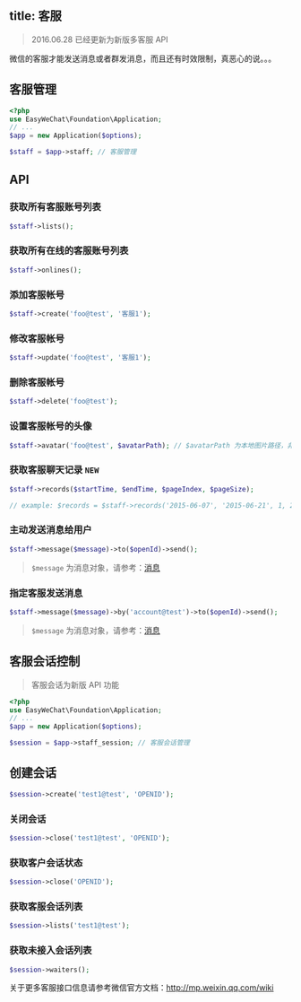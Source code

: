 title: 客服
---

> 2016.06.28 已经更新为新版多客服 API

微信的客服才能发送消息或者群发消息，而且还有时效限制，真恶心的说。。。

## 客服管理

```php
<?php
use EasyWeChat\Foundation\Application;
// ...
$app = new Application($options);

$staff = $app->staff; // 客服管理
```

## API

### 获取所有客服账号列表

```php
$staff->lists();
```

### 获取所有在线的客服账号列表

```php
$staff->onlines();
```

### 添加客服帐号

```php
$staff->create('foo@test', '客服1');
```

### 修改客服帐号

```php
$staff->update('foo@test', '客服1');
```

### 删除客服帐号

```php
$staff->delete('foo@test');
```

### 设置客服帐号的头像

```php
$staff->avatar('foo@test', $avatarPath); // $avatarPath 为本地图片路径，非 URL
```

### 获取客服聊天记录 `NEW`

```php
$staff->records($startTime, $endTime, $pageIndex, $pageSize);

// example: $records = $staff->records('2015-06-07', '2015-06-21', 1, 20);
```

### 主动发送消息给用户

```php
$staff->message($message)->to($openId)->send();
```

> `$message` 为消息对象，请参考：[消息](messages.html)

### 指定客服发送消息

```php
$staff->message($message)->by('account@test')->to($openId)->send();
```
> `$message` 为消息对象，请参考：[消息](messages.html)

## 客服会话控制

> 客服会话为新版 API 功能

```php
<?php
use EasyWeChat\Foundation\Application;
// ...
$app = new Application($options);

$session = $app->staff_session; // 客服会话管理
```

## 创建会话

```php
$session->create('test1@test', 'OPENID');
```

### 关闭会话

```php
$session->close('test1@test', 'OPENID');
```

### 获取客户会话状态

```php
$session->close('OPENID');
```

### 获取客服会话列表

```php
$session->lists('test1@test');
```

### 获取未接入会话列表

```php
$session->waiters();
```


关于更多客服接口信息请参考微信官方文档：http://mp.weixin.qq.com/wiki
